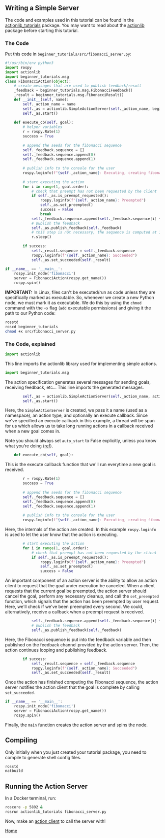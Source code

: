 Writing a Simple Server
-----------------------

The code and examples used in this tutorial can be found in the [actionlib_tutorials](http://wiki.ros.org/actionlib_tutorials) package. You may want to read about the [actionlib](http://wiki.ros.org/actionlib) package before starting this tutorial.

### The Code

Put this code in `beginner_tutorials/src/fibonacci_server.py`:

```py
#!/usr/bin/env python3
import rospy
import actionlib
import beginner_tutorials.msg
class FibonacciAction(object):
    # create messages that are used to publish feedback/result
    _feedback = beginner_tutorials.msg.FibonacciFeedback()
    _result = beginner_tutorials.msg.FibonacciResult()
    def __init__(self, name):
        self._action_name = name
        self._as = actionlib.SimpleActionServer(self._action_name, beginner_tutorials.msg.FibonacciAction, execute_cb=self.execute_cb, auto_start = False)
        self._as.start()
      
    def execute_cb(self, goal):
        # helper variables
        r = rospy.Rate(1)
        success = True
        
        # append the seeds for the fibonacci sequence
        self._feedback.sequence = []
        self._feedback.sequence.append(0)
        self._feedback.sequence.append(1)
        
        # publish info to the console for the user
        rospy.loginfo(f"{self._action_name}: Executing, creating fibonacci sequence of order {goal.order} with seeds {self._feedback.sequence[0]}, {self._feedback.sequence[1]}")
        
        # start executing the action
        for i in range(1, goal.order):
            # check that preempt has not been requested by the client
            if self._as.is_preempt_requested():
                rospy.loginfo(f"{self._action_name}: Preempted")
                self._as.set_preempted()
                success = False
                break
            self._feedback.sequence.append(self._feedback.sequence[i] + self._feedback.sequence[i-1])
            # publish the feedback
            self._as.publish_feedback(self._feedback)
            # this step is not necessary, the sequence is computed at 1 Hz for demonstration purposes
            r.sleep()
        
        if success:
            self._result.sequence = self._feedback.sequence
            rospy.loginfo(f"{self._action_name}: Succeeded")
            self._as.set_succeeded(self._result)
        
if __name__ == '__main__':
    rospy.init_node('fibonacci')
    server = FibonacciAction(rospy.get_name())
    rospy.spin()
```

**IMPORTANT:** In Linux, files can't be executed/run as code unless they are specifically marked as executable. So, whenever we create a new Python node, we must mark it as executable. We do this by using the `chmod` command with the `+x` flag (`add` e`x`ecutable permissions) and giving it the path to our Python code:

```bash
rosstd
roscd beginner_tutorials
chmod +x src/fibonacci_server.py
```

### The Code, explained

```py
import actionlib
```

This line imports the actionlib library used for implementing simple actions.

```py
import beginner_tutorials.msg
```

The action specification generates several messages for sending goals, receiving feedback, etc... This line imports the generated messages.

```py
        self._as = actionlib.SimpleActionServer(self._action_name, actionlib_tutorials.msg.FibonacciAction, execute_cb=self.execute_cb, auto_start = False)
        self._as.start()
```

Here, the `SimpleActionServer` is created, we pass it a name (used as a namespace), an action type, and optionally an execute callback. Since we've specified an execute callback in this example, a thread will be spun for us which allows us to take long running actions in a callback received when a new goal comes in.

Note you should always set `auto_start` to False explicitly, unless you know what you're doing ([ref](https://github.com/ros/actionlib/pull/60)).

```py
    def execute_cb(self, goal):
```

This is the execute callback function that we'll run everytime a new goal is received.

```py
        r = rospy.Rate(1)
        success = True
        
        # append the seeds for the fibonacci sequence
        self._feedback.sequence = []
        self._feedback.sequence.append(0)
        self._feedback.sequence.append(1)
        
        # publish info to the console for the user
        rospy.loginfo(f"{self._action_name}: Executing, creating fibonacci sequence of order {goal.order} with seeds {self._feedback.sequence[0]}, {self._feedback.sequence[1]}")
```

Here, the internals of the action are created. In this example `rospy.loginfo` is used to let the user know that the action is executing.

```py
        # start executing the action
        for i in range(1, goal.order):
            # check that preempt has not been requested by the client
            if self._as.is_preempt_requested():
                rospy.loginfo(f"{self._action_name}: Preempted")
                self._as.set_preempted()
                success = False
```

An important component of an action server is the ability to allow an action client to request that the goal under execution be canceled. When a client requests that the current goal be preempted, the action server should cancel the goal, perform any necessary cleanup, and call the `set_preempted` function, which signals that the action has been preempted by user request. Here, we'll check if we've been preempted every second. We could, alternatively, receive a callback when a preempt request is received.

```py
            self._feedback.sequence.append(self._feedback.sequence[i] + self._feedback.sequence[i-1])
            # publish the feedback
            self._as.publish_feedback(self._feedback)
```

Here, the Fibonacci sequence is put into the feedback variable and then published on the feedback channel provided by the action server. Then, the action continues looping and publishing feedback.

```py
        if success:
            self._result.sequence = self._feedback.sequence
            rospy.loginfo(f"{self._action_name}: Succeeded")
            self._as.set_succeeded(self._result)
```

Once the action has finished computing the Fibonacci sequence, the action server notifies the action client that the goal is complete by calling `set_succeeded`.

```py
if __name__ == '__main__':
    rospy.init_node('fibonacci')
    server = FibonacciAction(rospy.get_name())
    rospy.spin()
```

Finally, the `main` function creates the action server and spins the node.

Compiling
---------

Only initially when you just created your tutorial package, you need to compile to generate shell config files.

```bash
rosstd
natbuild
```

Running the Action Server
-------------------------

In a Docker terminal, run:

```bash
roscore -p 5802 &
rosrun actionlib_tutorials fibonacci_server.py
```

Now, make an [action client](./action_client.md) to call the server with!

[Home](/README.md)